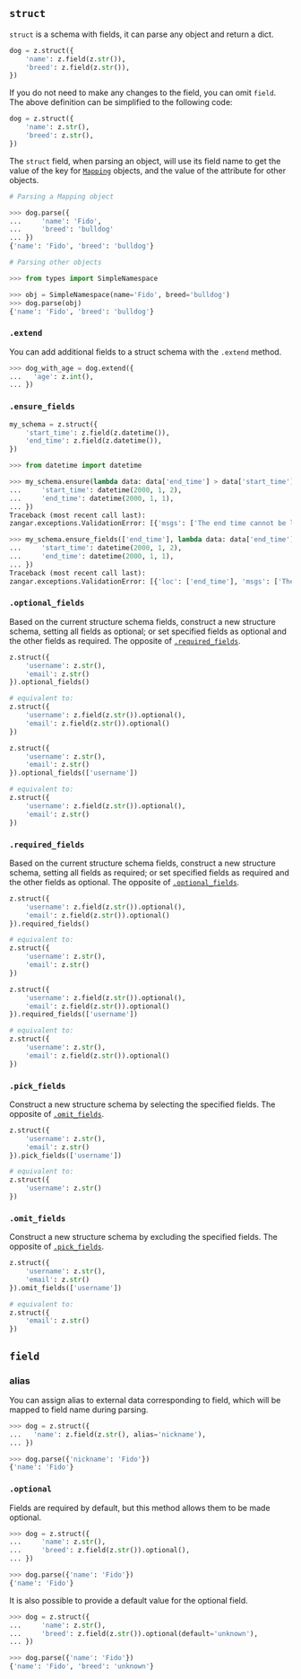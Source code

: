 ## `struct`

`struct` is a schema with fields, it can parse any object and return a dict.

```python
dog = z.struct({
    'name': z.field(z.str()),
    'breed': z.field(z.str()),
})
```

If you do not need to make any changes to the field, you can omit `field`. The above definition can be simplified to the following code:

```python
dog = z.struct({
    'name': z.str(),
    'breed': z.str(),
})
```

The `struct` field, when parsing an object, will use its field name to get the value of the key for [`Mapping`](https://docs.python.org/3/library/collections.abc.html#collections.abc.Mapping) objects, and the value of the attribute for other objects.

```py
# Parsing a Mapping object

>>> dog.parse({
...     'name': 'Fido',
...     'breed': 'bulldog'
... })
{'name': 'Fido', 'breed': 'bulldog'}

```

```py
# Parsing other objects

>>> from types import SimpleNamespace

>>> obj = SimpleNamespace(name='Fido', breed='bulldog')
>>> dog.parse(obj)
{'name': 'Fido', 'breed': 'bulldog'}

```

### `.extend`

You can add additional fields to a struct schema with the `.extend` method.

```py
>>> dog_with_age = dog.extend({
...   'age': z.int(),
... })

```

### `.ensure_fields`

```python
my_schema = z.struct({
    'start_time': z.field(z.datetime()),
    'end_time': z.field(z.datetime()),
})
```

```py
>>> from datetime import datetime

>>> my_schema.ensure(lambda data: data['end_time'] > data['start_time'], message='The end time cannot be later than the start time').parse({
...     'start_time': datetime(2000, 1, 2),
...     'end_time': datetime(2000, 1, 1),
... })
Traceback (most recent call last):
zangar.exceptions.ValidationError: [{'msgs': ['The end time cannot be later than the start time']}]

```

```py
>>> my_schema.ensure_fields(['end_time'], lambda data: data['end_time'] > data['start_time'], message='The end time cannot be later than the start time').parse({
...     'start_time': datetime(2000, 1, 2),
...     'end_time': datetime(2000, 1, 1),
... })
Traceback (most recent call last):
zangar.exceptions.ValidationError: [{'loc': ['end_time'], 'msgs': ['The end time cannot be later than the start time']}]

```

### `.optional_fields`

Based on the current structure schema fields, construct a new structure schema, setting all fields as optional; or set specified fields as optional and the other fields as required. The opposite of [`.required_fields`](#required_fields).

```python
z.struct({
    'username': z.str(),
    'email': z.str()
}).optional_fields()

# equivalent to:
z.struct({
    'username': z.field(z.str()).optional(),
    'email': z.field(z.str()).optional()
})
```

```python
z.struct({
    'username': z.str(),
    'email': z.str()
}).optional_fields(['username'])

# equivalent to:
z.struct({
    'username': z.field(z.str()).optional(),
    'email': z.str()
})
```

### `.required_fields`

Based on the current structure schema fields, construct a new structure schema, setting all fields as required; or set specified fields as required and the other fields as optional. The opposite of [`.optional_fields`](#optional_fields).

```python
z.struct({
    'username': z.field(z.str()).optional(),
    'email': z.field(z.str()).optional()
}).required_fields()

# equivalent to:
z.struct({
    'username': z.str(),
    'email': z.str()
})
```

```python
z.struct({
    'username': z.field(z.str()).optional(),
    'email': z.field(z.str()).optional()
}).required_fields(['username'])

# equivalent to:
z.struct({
    'username': z.str(),
    'email': z.field(z.str()).optional()
})
```

### `.pick_fields`

Construct a new structure schema by selecting the specified fields. The opposite of [`.omit_fields`](#omit_fields).

```python
z.struct({
    'username': z.str(),
    'email': z.str()
}).pick_fields(['username'])

# equivalent to:
z.struct({
    'username': z.str()
})
```

### `.omit_fields`

Construct a new structure schema by excluding the specified fields. The opposite of [`.pick_fields`](#pick_fields).

```python
z.struct({
    'username': z.str(),
    'email': z.str()
}).omit_fields(['username'])

# equivalent to:
z.struct({
    'email': z.str()
})
```

## `field`

### alias

You can assign alias to external data corresponding to field, which will be mapped to field name during parsing.

```py
>>> dog = z.struct({
...   'name': z.field(z.str(), alias='nickname'),
... })

>>> dog.parse({'nickname': 'Fido'})
{'name': 'Fido'}

```

### `.optional`

Fields are required by default, but this method allows them to be made optional.

```py
>>> dog = z.struct({
...     'name': z.str(),
...     'breed': z.field(z.str()).optional(),
... })

>>> dog.parse({'name': 'Fido'})
{'name': 'Fido'}

```

It is also possible to provide a default value for the optional field.

```py
>>> dog = z.struct({
...     'name': z.str(),
...     'breed': z.field(z.str()).optional(default='unknown'),
... })

>>> dog.parse({'name': 'Fido'})
{'name': 'Fido', 'breed': 'unknown'}

```
